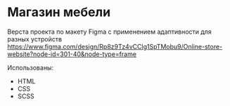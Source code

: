 # Магазин мебели

Верста проекта по макету Figma с применением адаптивности для разных устройств
https://www.figma.com/design/Rp8z9Tz4vCClg1SpTMobu9/Online-store-website?node-id=301-40&node-type=frame


Использованы:
- HTML
- CSS
- SCSS
  
